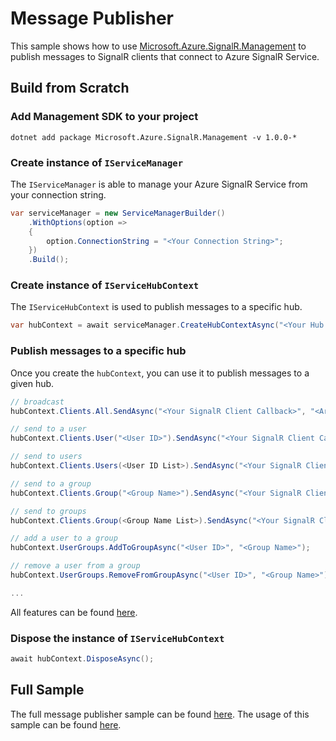 Message Publisher
=========

This sample shows how to use [Microsoft.Azure.SignalR.Management](https://www.nuget.org/packages/Microsoft.Azure.SignalR.Management) to publish messages to SignalR clients that connect to Azure SignalR Service.

## Build from Scratch

### Add Management SDK to your project

```
dotnet add package Microsoft.Azure.SignalR.Management -v 1.0.0-*
```

### Create instance of `IServiceManager`

The `IServiceManager` is able to manage your Azure SignalR Service from your connection string.

```c#
var serviceManager = new ServiceManagerBuilder()
    .WithOptions(option =>
    {
        option.ConnectionString = "<Your Connection String>";
    })
    .Build();
```

### Create instance of `IServiceHubContext` 

The `IServiceHubContext` is used to publish messages to a specific hub.

```C#
var hubContext = await serviceManager.CreateHubContextAsync("<Your Hub Name>");
```

### Publish messages to a specific hub

Once you create the `hubContext`, you can use it to publish messages to a given hub.

```C#
// broadcast
hubContext.Clients.All.SendAsync("<Your SignalR Client Callback>", "<Arg1>", "<Arg2>", ...);

// send to a user 
hubContext.Clients.User("<User ID>").SendAsync("<Your SignalR Client Callback>", "<Arg1>", "<Arg2>", ...);

// send to users
hubContext.Clients.Users(<User ID List>).SendAsync("<Your SignalR Client Callback>", "<Arg1>", "<Arg2>", ...);

// send to a group
hubContext.Clients.Group("<Group Name>").SendAsync("<Your SignalR Client Callback>", "<Arg1>", "<Arg2>", ...);

// send to groups
hubContext.Clients.Group(<Group Name List>).SendAsync("<Your SignalR Client Callback>", "<Arg1>", "<Arg2>", ...);

// add a user to a group
hubContext.UserGroups.AddToGroupAsync("<User ID>", "<Group Name>");

// remove a user from a group
hubContext.UserGroups.RemoveFromGroupAsync("<User ID>", "<Group Name>");

...
```

All features can be found [here](<https://github.com/Azure/azure-signalr/blob/dev/docs/management-sdk-guide.md#features>).

### Dispose the instance of `IServiceHubContext` 

```c#
await hubContext.DisposeAsync();
```

## Full Sample

The full message publisher sample can be found [here](.). The usage of this sample can be found [here](<https://github.com/aspnet/AzureSignalR-samples/tree/master/samples/Management#start-message-publisher>).